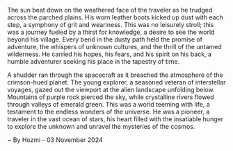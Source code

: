 
The sun beat down on the weathered face of the traveler as he trudged across the parched plains. His worn leather boots kicked up dust with each step, a symphony of grit and weariness. This was no leisurely stroll; this was a journey fueled by a thirst for knowledge, a desire to see the world beyond his village. Every bend in the dusty path held the promise of adventure, the whispers of unknown cultures, and the thrill of the untamed wilderness. He carried his hopes, his fears, and his spirit on his back, a humble adventurer seeking his place in the tapestry of time. 

A shudder ran through the spacecraft as it breached the atmosphere of the crimson-hued planet. The young explorer, a seasoned veteran of interstellar voyages, gazed out the viewport at the alien landscape unfolding below. Mountains of purple rock pierced the sky, while crystalline rivers flowed through valleys of emerald green. This was a world teeming with life, a testament to the endless wonders of the universe. He was a pioneer, a traveler in the vast ocean of stars, his heart filled with the insatiable hunger to explore the unknown and unravel the mysteries of the cosmos. 

~ By Hozmi - 03 November 2024
